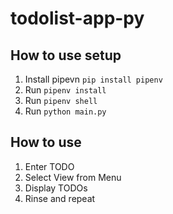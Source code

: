 # todolist-app-py

## How to use setup

1. Install pipevn `pip install pipenv`
2. Run `pipenv install`
3. Run `pipenv shell`
4. Run `python main.py`

## How to use

1. Enter TODO
2. Select View from Menu
3. Display TODOs
4. Rinse and repeat